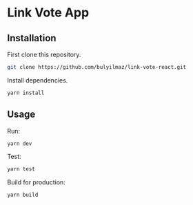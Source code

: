 # Link Vote App

## Installation

First clone this repository.

```bash
git clone https://github.com/bulyilmaz/link-vote-react.git
```

Install dependencies.

```bash
yarn install
```

## Usage

Run:

```bash
yarn dev
```

Test:

```bash
yarn test
```

Build for production:

```bash
yarn build
```